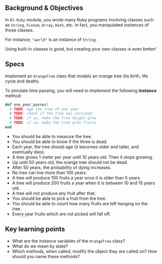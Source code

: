 ## Background & Objectives

In `01-Ruby` module, you wrote many Ruby programs involving classes such as `String`, `Fixnum`, `Array`, `Hash`, etc. In fact, you manipulated *instances* of those classes.

For instance, `"world"` is an instance of `String`.

Using built-in classes is good, but creating your *own* classes is even better!

## Specs

Implement an `OrangeTree` class that models an orange tree (its birth, life cycle and death).

To simulate time passing, you will need to implement the following **instance** method:

```ruby
def one_year_passes!
  # TODO: age the tree of one year
  # TODO: check if the tree has survived
  # TODO: if so, make the tree height grow
  # TODO: if so, make the tree grow fruits
end
```

- You should be able to measure the tree.
- You should be able to know if the three is dead.
- Each year, the tree should age (it becomes older and taller, and eventually dies).
- A tree grows 1 meter per year until 10 years old. Then it stops growing.
- Up until 50 years old, the orange tree should not be dead.
- After 50 years, the probability of dying increases.
- No tree can live more than 100 years.
- A tree will produce 100 fruits a year once it is older than 5 years.
- A tree will produce 200 fruits a year when it is between 10 and 15 years old.
- A tree will not produce any fruit after that.
- You should be able to pick a fruit from the tree.
- You should be able to count how many fruits are left hanging on the tree.
- Every year fruits which are not picked will fall off.

## Key learning points

- What are the instance variables of the `OrangeTree` class?
- What do we mean by state?
- Which methods, when called, modify the object they are called on? How should you name these methods?
